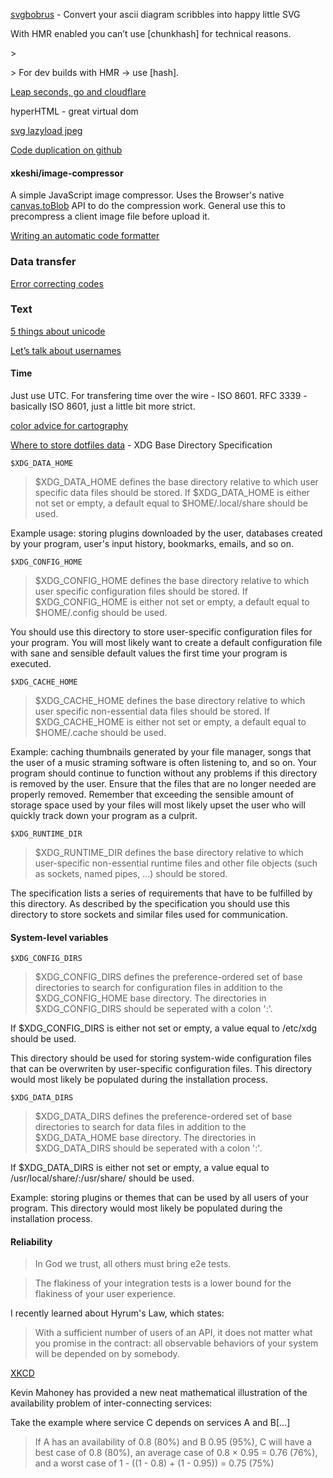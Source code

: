 [svgbobrus](https://github.com/ivanceras/svgbobrus) - Convert your ascii diagram scribbles into happy little SVG

With HMR enabled you can’t use \[chunkhash\] for technical reasons.

&gt;

&gt; For dev builds with HMR -&gt; use \[hash\].

[Leap seconds, go and cloudflare ](https://drive.google.com/file/d/0By8bdXh3iQ8DcmpjRVhrdzVnVmc/view)

hyperHTML - great virtual dom

[svg lazyload jpeg](https://twitter.com/mikaelainalem/status/918213244954861569)

[Code duplication on github](https://blog.acolyer.org/2017/11/20/dejavu-a-map-of-code-duplicates-on-github/)

#### xkeshi/image-compressor

A simple JavaScript image compressor. Uses the Browser's native [canvas.toBlob](https://developer.mozilla.org/en-US/docs/Web/API/HTMLCanvasElement/toBlob) API to do the compression work. General use this to precompress a client image file before upload it.

[Writing an automatic code formatter](http://journal.stuffwithstuff.com/2015/09/08/the-hardest-program-ive-ever-written/?sort)

### Data transfer

[Error correcting codes](https://monades.roperzh.com/error-correction-reed-solomon/)

### Text

[5 things about unicode](https://gojko.net/2017/11/07/five-things-about-unicode.html)

[Let’s talk about usernames](https://www.b-list.org/weblog/2018/feb/11/usernames/)

#### Time

Just use UTC. For transfering time over the wire - ISO 8601. RFC 3339 - basically ISO 8601, just a little bit more strict.

[color advice for cartography](http://colorbrewer2.org/#type=sequential&scheme=YlOrBr&n=6)

[Where to store dotfiles data](https://0x46.net/thoughts/2019/02/01/dotfile-madness/) - XDG Base Directory Specification

`$XDG_DATA_HOME`
> $XDG_DATA_HOME defines the base directory relative to which user specific data files should be stored. If $XDG_DATA_HOME is either not set or empty, a default equal to $HOME/.local/share should be used.

Example usage: storing plugins downloaded by the user, databases created by your program, user's input history, bookmarks, emails, and so on.

`$XDG_CONFIG_HOME`
> $XDG_CONFIG_HOME defines the base directory relative to which user specific configuration files should be stored. If $XDG_CONFIG_HOME is either not set or empty, a default equal to $HOME/.config should be used.

You should use this directory to store user-specific configuration files for your program. You will most likely want to create a default configuration file with sane and sensible default values the first time your program is executed.

`$XDG_CACHE_HOME`
> $XDG_CACHE_HOME defines the base directory relative to which user specific non-essential data files should be stored. If $XDG_CACHE_HOME is either not set or empty, a default equal to $HOME/.cache should be used.

Example: caching thumbnails generated by your file manager, songs that the user of a music straming software is often listening to, and so on. Your program should continue to function without any problems if this directory is removed by the user. Ensure that the files that are no longer needed are properly removed. Remember that exceeding the sensible amount of storage space used by your files will most likely upset the user who will quickly track down your program as a culprit.

`$XDG_RUNTIME_DIR`
> $XDG_RUNTIME_DIR defines the base directory relative to which user-specific non-essential runtime files and other file objects (such as sockets, named pipes, ...) should be stored.

The specification lists a series of requirements that have to be fulfilled by this directory. As described by the specification you should use this directory to store sockets and similar files used for communication.

#### System-level variables
`$XDG_CONFIG_DIRS`
> $XDG_CONFIG_DIRS defines the preference-ordered set of base directories to search for configuration files in addition to the $XDG_CONFIG_HOME base directory. The directories in $XDG_CONFIG_DIRS should be seperated with a colon ':'.

If $XDG_CONFIG_DIRS is either not set or empty, a value equal to /etc/xdg should be used.

This directory should be used for storing system-wide configuration files that can be overwriten by user-specific configuration files. This directory would most likely be populated during the installation process.

`$XDG_DATA_DIRS`
> $XDG_DATA_DIRS defines the preference-ordered set of base directories to search for data files in addition to the $XDG_DATA_HOME base directory. The directories in $XDG_DATA_DIRS should be seperated with a colon ':'.

If $XDG_DATA_DIRS is either not set or empty, a value equal to /usr/local/share/:/usr/share/ should be used.

Example: storing plugins or themes that can be used by all users of your program. This directory would most likely be populated during the installation process.

#### Reliability
> In God we trust, all others must bring e2e tests.

> The flakiness of your integration tests is a lower bound for the flakiness of your user experience.

I recently learned about Hyrum's Law, which states:

> With a sufficient number of users of an API, it does not matter what you promise in the contract: all observable behaviors of your system will be depended on by somebody.

[XKCD](https://xkcd.com/1172/)

Kevin Mahoney has provided a new neat mathematical illustration of the availability problem of inter-connecting services:

Take the example where service C depends on services A and B[…]

> If A has an availability of 0.8 (80%) and B 0.95 (95%), C will have a best case of 0.8 (80%), an average case of 0.8 × 0.95 = 0.76 (76%), and a worst case of 1 - ((1 - 0.8) + (1 - 0.95)) = 0.75 (75%)